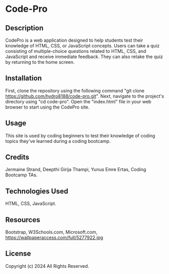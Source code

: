 # Code-Pro

## Description

CodePro is a web application designed to help students test their knowledge of HTML, CSS, or JavaScript concepts. Users can take a quiz consisting of multiple-choice questions related to HTML, CSS, and JavaScript and receive immediate feedback. They can also retake the quiz by returning to the home screen.

## Installation

First, clone the repository using the following command "git clone https://github.com/hydro8188/code-pro.git". Next, navigate to the project's directory using "cd code-pro". Open the "index.html" file in your web browser to start using the CodePro site.

## Usage

This site is used by coding beginners to test their knowledge of coding topics they've learned during a coding bootcamp.

## Credits

Jermaine Strand, Deepthi Girija Thampi, Yunus Emre Ertas, Coding Bootcamp TAs.

## Technologies Used

HTML, CSS, JavaScript.

## Resources

Bootstrap, W3Schools.com, Microsoft.com, https://wallpaperaccess.com/full/5277922.jpg

## License

Copyright (c) 2024 All Rights Reserved.
